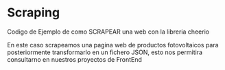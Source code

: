 # Scraping
Codigo de Ejemplo de como SCRAPEAR una web con la libreria cheerio


En este caso scrapeamos una pagina web de productos fotovoltaicos para posteriormente transformarlo en un fichero JSON, esto nos permitira consultarno en nuestros proyectos de FrontEnd

